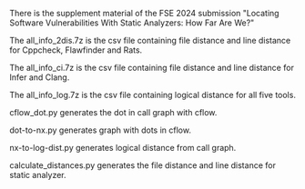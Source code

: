 There is the supplement material of the FSE 2024 submission "Locating Software Vulnerabilities With Static Analyzers: How Far Are We?"

The all_info_2dis.7z is the csv file containing file distance and line distance for Cppcheck, Flawfinder and Rats.

The all_info_ci.7z is the csv file containing file distance and line distance for Infer and Clang.

The all_info_log.7z is the csv file containing logical distance for all five tools.

cflow_dot.py generates the dot in call graph with cflow.           

dot-to-nx.py generates graph with dots in cflow.

nx-to-log-dist.py generates logical distance from call graph.

calculate_distances.py generates the file distance and line distance for static analyzer.
